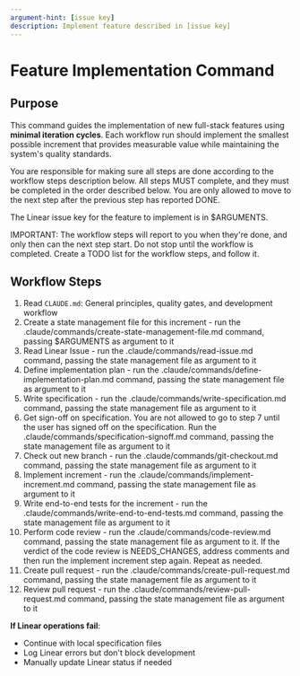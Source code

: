 ```yaml
---
argument-hint: [issue key]
description: Implement feature described in [issue key]
---
```


# Feature Implementation Command

## Purpose

This command guides the implementation of new full-stack features using **minimal iteration cycles**. Each workflow run should implement the smallest possible increment that provides measurable value while maintaining the system's quality standards.

You are responsible for making sure all steps are done according to the workflow steps description below.
All steps MUST complete, and they must be completed in the order described below.
You are only allowed to move to the next step after the previous step has reported DONE.

The Linear issue key for the feature to implement is in $ARGUMENTS.

IMPORTANT: The workflow steps will report to you when they're done, and only then can the next step start. Do not stop until the workflow is completed.
Create a TODO list for the workflow steps, and follow it.

## Workflow Steps

1. Read `CLAUDE.md`: General principles, quality gates, and development workflow
2. Create a state management file for this increment - run the .claude/commands/create-state-management-file.md command, passing $ARGUMENTS as argument to it
3. Read Linear Issue - run the .claude/commands/read-issue.md command, passing the state management file as argument to it
4. Define implementation plan - run the .claude/commands/define-implementation-plan.md command, passing the state management file as argument to it
5. Write specification - run the .claude/commands/write-specification.md command, passing the state management file as argument to it
6. Get sign-off on specification. You are not allowed to go to step 7 until the user has signed off on the specification. Run the .claude/commands/specification-signoff.md command, passing the state management file as argument to it
7. Check out new branch - run the .claude/commands/git-checkout.md command, passing the state management file as argument to it
8. Implement increment - run the .claude/commands/implement-increment.md command, passing the state management file as argument to it
9. Write end-to-end tests for the increment - run the .claude/commands/write-end-to-end-tests.md command, passing the state management file as argument to it
10. Perform code review - run the .claude/commands/code-review.md command, passing the state management file as argument to it. If the verdict of the code review is NEEDS_CHANGES, address comments and then run the implement increment step again.
Repeat as needed.
11. Create pull request - run the .claude/commands/create-pull-request.md command, passing the state management file as argument to it
12. Review pull request - run the .claude/commands/review-pull-request.md command, passing the state management file as argument to it

**If Linear operations fail**:
- Continue with local specification files
- Log Linear errors but don't block development
- Manually update Linear status if needed
